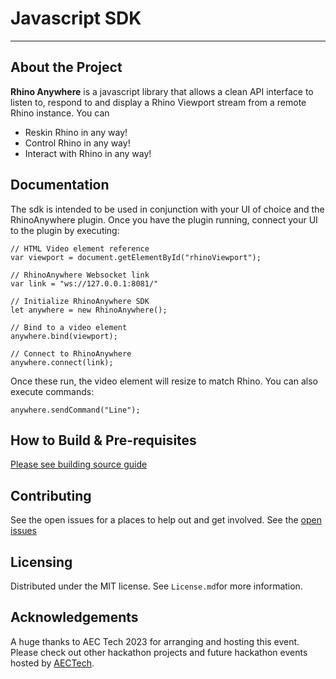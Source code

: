 # Javascript SDK
---

## About the Project

**Rhino Anywhere** is a javascript library that allows a clean API interface to listen to, respond to and display a Rhino Viewport stream from a remote Rhino instance.
You can
- Reskin Rhino in any way!
- Control Rhino in any way!
- Interact with Rhino in any way!

## Documentation

The sdk is intended to be used in conjunction with your UI of choice and the RhinoAnywhere plugin. Once you have the plugin running, connect your UI to the plugin by executing:
```
// HTML Video element reference
var viewport = document.getElementById("rhinoViewport");

// RhinoAnywhere Websocket link
var link = "ws://127.0.0.1:8081/" 

// Initialize RhinoAnywhere SDK
let anywhere = new RhinoAnywhere();

// Bind to a video element
anywhere.bind(viewport);

// Connect to RhinoAnywhere
anywhere.connect(link);
```

Once these run, the video element will resize to match Rhino. You can also execute commands:

```
anywhere.sendCommand("Line");
```

## How to Build & Pre-requisites
[Please see building source guide](BUILDSOURCE.md)

## Contributing

See the open issues for a places to help out and get involved.
See the [open issues](https://github.com/rhino-anywhere/rhino-anywhere-frontend/issues?q=is%3Aissue+is%3Aopen+sort%3Aupdated-desc) 

## Licensing

Distributed under the MIT license. See `License.md`for more information.

## Acknowledgements

A huge thanks to AEC Tech 2023 for arranging and hosting this event.
Please check out other hackathon projects and future hackathon events hosted by [AECTech](https://www.aectech.us/).

